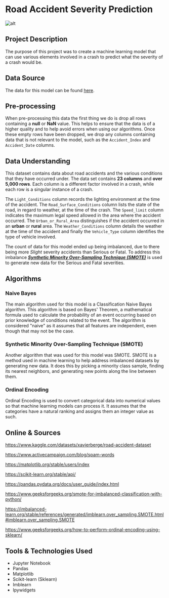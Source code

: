 # Road Accident Severity Prediction

![alt](https://external-content.duckduckgo.com/iu/?u=https%3A%2F%2Fwww.motionpictures.org%2Fwp-content%2Fuploads%2F2017%2F04%2FCars358dd6f1c65330.jpg&f=1&nofb=1&ipt=8eff2967cbe7cfa63b32e69b9bc51d0c054783ee855f82db662bd7e9d547fc1f&ipo=images)
## Project Description
The purpose of this project was to create a machine learning model 
that can use various elements involved in a crash to predict what the severity 
of a crash would be.

## Data Source
The data for this model can be found [here](https://www.kaggle.com/datasets/xavierberge/road-accident-dataset).

## Pre-processing
When pre-processing this data the first thing we do is 
drop all rows containing a **null** or **NaN** value. This helps to ensure that the data 
is of a higher quality and to help avoid errors when using our algorithms. 
Once these empty rows have been dropped, we drop any columns containing data 
that is not relevant to the model, such as the `Accident_Index` and `Accident_Date` columns.

## Data Understanding
This dataset contains data about road accidents and the various conditions that they have occurred under. 
The data set contains **23 columns** and **over 5,000 rows**. Each column is a different factor involved in a crash, 
while each row is a singular instance of a crash.

The `Light_Conditions` column records the lighting environment at the time of the accident.
The `Road_Surface_Conditions` column lists the state of the road, in regard to weather, at the time of the crash.
The `Speed_limit` column indicates the maximum legal speed allowed in the area where the accident occurred.
The `Urban_or_Rural_Area` distinguishes if the accident occurred in an **urban** or **rural** area.
The `Weather_Conditions` column details the weather at the time of the accident and finally 
the `Vehicle_Type` column identifies the type of vehicle involved.

The count of data for this model ended up being imbalanced, 
due to there being more *Slight* severity accidents than Serious or Fatal. To address this imbalance 
***[Synthetic Minority Over-Sampling Technique (SMOTE)](#synthetic-minority-over-sampling-technique-smote)***  is used to generate new data for the Serious and Fatal severities.

## Algorithms
### Naive Bayes
The main algorithm used for this model is a Classification Naive Bayes algorithm. This algorithm is based on Bayes' Theorem, 
a mathematical formula used to calculate the probability of an event occurring 
based on prior knowledge of conditions related to the event. The algorithm is considered "naive" 
as it assumes that all features are independent, even though that may not be the case.
### Synthetic Minority Over-Sampling Technique (SMOTE)
Another algorithm that was used for this model was SMOTE. 
SMOTE is a method used in machine learning to help address imbalanced datasets by generating new data.
It does this by picking a minority class sample, finding its nearest neighbors, 
and generating new points along the line between them.
### Ordinal Encoding
Ordinal Encoding is used to convert categorical data into numerical values so that machine learning models can process it. 
It assumes that the categories have a natural ranking and assigns them an integer value as such.
## Online & Sources
https://www.kaggle.com/datasets/xavierberge/road-accident-dataset

https://www.activecampaign.com/blog/spam-words

https://matplotlib.org/stable/users/index

https://scikit-learn.org/stable/api/

https://pandas.pydata.org/docs/user_guide/index.html

https://www.geeksforgeeks.org/smote-for-imbalanced-classification-with-python/

https://imbalanced-learn.org/stable/references/generated/imblearn.over_sampling.SMOTE.html#imblearn.over_sampling.SMOTE

https://www.geeksforgeeks.org/how-to-perform-ordinal-encoding-using-sklearn/
## Tools & Technologies Used
- Jupyter Notebook
- Pandas
- Matplotlib
- Scikit-learn (Sklearn)
- Imblearn
- Ipywidgets
